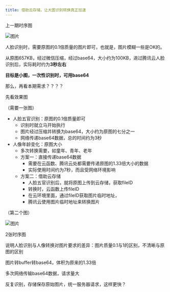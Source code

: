 ```yaml
---
title: 借助云存储，让大图识别转换真正加速
---
```


上一期时序图

![图片](https://user-gold-cdn.xitu.io/2020/3/26/1711414d63291804?w=1128&h=1056&f=png&s=201046)

人脸识别时，需要原图的0.1倍质量的图片即可，也就是，图片模糊一些是OK的。

从原图657KB，经过微信压缩，经过base64，大小约为100KB，进过腾讯云人脸识别后，实际耗时约为**3秒左右**

**目标是小图，一次性识别时，可用base64**



那么，再看本期需求？？？？

先看效果图

（需要一张图）

* 人脸五官识别：原图的0.1倍质量即可
  * 识别时就立马开始执行
  * 图片经过压缩并转换为base64，大小约为原图的七分之一
  * 网络传递base64数据，总的时间约为3秒
* 人像年龄变化：原图大小
  * 多次转换需要，如童年、青年、老年
  * 方案一：直接传递base64数据
    * 需要在云函数、腾讯云处都需要传递原图的1.33倍大小的数据
    * 实际使用时间约为7秒，而且受网络环境影响
  * 方案二：借助云存储
    * 人脸五官识别后，就将原图上传到云存储，获取fileID
    * 转换时，云函数上传fileID
    * 在云环境里面，通过fileID获取图片临时地址，
    * 腾讯云使用图片临时地址来转换图片

（第二个图）

![图片](https://user-gold-cdn.xitu.io/2020/3/26/1711414d63291804?w=1128&h=1056&f=png&s=201046)



2张时序图


说明人脸识别与人像转换对图片要求的差异：图片质量0.1与1的区别，不清晰与原图的区别

图片转buffer转base64，体积为原来的1.33倍

多次网络传输base64数据，请求量大

反复识别，存储保存原始图片，统一服务器请求，这样更快？
